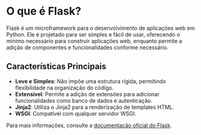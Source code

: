 # O que é Flask?

Flask é um microframework para o desenvolvimento de aplicações web em Python. Ele é projetado para ser simples e fácil de usar, oferecendo o mínimo necessário para construir aplicações web, enquanto permite a adição de componentes e funcionalidades conforme necessário.

## Características Principais

- **Leve e Simples**: Não impõe uma estrutura rígida, permitindo flexibilidade na organização do código.
- **Extensível**: Permite a adição de extensões para adicionar funcionalidades como banco de dados e autenticação.
- **Jinja2**: Utiliza o Jinja2 para a renderização de templates HTML.
- **WSGI**: Compatível com qualquer servidor WSGI.

Para mais informações, consulte a [documentação oficial do Flask](https://flask.palletsprojects.com/).
